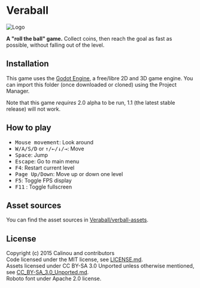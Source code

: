 # Veraball

![Logo](https://lut.im/LPjbRIxswa/THRBGmKAMN51YL7M.png)

**A "roll the ball" game.** Collect coins, then reach the goal as fast as possible,
without falling out of the level.

## Installation

This game uses the [Godot Engine](http://godotengine.org), a free/libre 2D and
3D game engine. You can import this folder (once downloaded or cloned) using the
Project Manager.

Note that this game *requires* 2.0 alpha to be run, 1.1 (the latest stable
release) will not work.

## How to play

- <kbd>Mouse movement</kbd>: Look around
- <kbd>W/A/S/D</kbd> or <kbd>↑/←/↓/→</kbd>: Move
- <kbd>Space</kbd>: Jump
- <kbd>Escape</kbd>: Go to main menu
- <kbd>F4</kbd>: Restart current level
- <kbd>Page Up/Down</kbd>: Move up or down one level
- <kbd>F5</kbd>: Toggle FPS display
- <kbd>F11</kbd> : Toggle fullscreen

## Asset sources

You can find the asset sources in
[Veraball/verball-assets](https://github.com/Veraball/veraball-assets).

## License

Copyright (c) 2015 Calinou and contributors  
Code licensed under the MIT license, see [LICENSE.md](LICENSE.md).  
Assets licensed under CC BY-SA 3.0 Unported unless otherwise mentioned, see
[CC_BY-SA_3.0_Unported.md](doc/licenses/CC_BY-SA_3.0_Unported.md).  
Roboto font under Apache 2.0 license.
